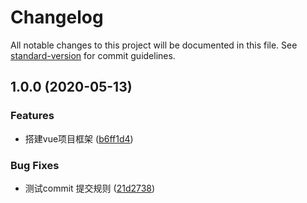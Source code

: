 # Changelog

All notable changes to this project will be documented in this file. See [standard-version](https://github.com/conventional-changelog/standard-version) for commit guidelines.

## 1.0.0 (2020-05-13)


### Features

* 搭建vue项目框架 ([b6ff1d4](https://github.com/cc-ch/vue-online-shop/commit/b6ff1d46a17fc56c247b75a314d654a2fbaad217))


### Bug Fixes

* 测试commit 提交规则 ([21d2738](https://github.com/cc-ch/vue-online-shop/commit/21d2738b65bee015f64b1b632bd9a10efc5f31e7))
